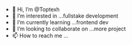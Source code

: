 - 👋 Hi, I’m @Toptexh
- 👀 I’m interested in ...fullstake development
- 🌱 I’m currently learning ...frontend dev
- 💞️ I’m looking to collaborate on ...more project
- 📫 How to reach me ...

<!---
Toptexh/Toptexh is a ✨ special ✨ repository because its `README.md` (this file) appears on your GitHub profile.
You can click the Preview link to take a look at your changes.
--->
